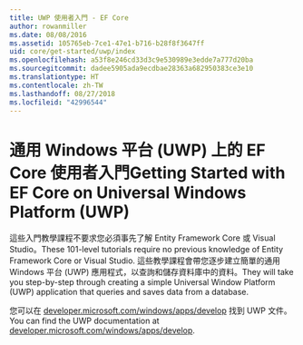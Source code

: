 ```yaml
---
title: UWP 使用者入門 - EF Core
author: rowanmiller
ms.date: 08/08/2016
ms.assetid: 105765eb-7ce1-47e1-b716-b28f8f3647ff
uid: core/get-started/uwp/index
ms.openlocfilehash: a53f8e246cd33d3c9e530989e3edde7a777d20ba
ms.sourcegitcommit: dadee5905ada9ecdbae28363a682950383ce3e10
ms.translationtype: HT
ms.contentlocale: zh-TW
ms.lasthandoff: 08/27/2018
ms.locfileid: "42996544"
---
```

# <a name="getting-started-with-ef-core-on-universal-windows-platform-uwp"></a><span data-ttu-id="f1c0e-102">通用 Windows 平台 (UWP) 上的 EF Core 使用者入門</span><span class="sxs-lookup"><span data-stu-id="f1c0e-102">Getting Started with EF Core on Universal Windows Platform (UWP)</span></span>

<span data-ttu-id="f1c0e-103">這些入門教學課程不要求您必須事先了解 Entity Framework Core 或 Visual Studio。</span><span class="sxs-lookup"><span data-stu-id="f1c0e-103">These 101-level tutorials require no previous knowledge of Entity Framework Core or Visual Studio.</span></span> <span data-ttu-id="f1c0e-104">這些教學課程會帶您逐步建立簡單的通用 Windows 平台 (UWP) 應用程式，以查詢和儲存資料庫中的資料。</span><span class="sxs-lookup"><span data-stu-id="f1c0e-104">They will take you step-by-step through creating a simple Universal Window Platform (UWP) application that queries and saves data from a database.</span></span>

<span data-ttu-id="f1c0e-105">您可以在 [developer.microsoft.com/windows/apps/develop](https://developer.microsoft.com/windows/apps/develop) 找到 UWP 文件。</span><span class="sxs-lookup"><span data-stu-id="f1c0e-105">You can find the UWP documentation at [developer.microsoft.com/windows/apps/develop](https://developer.microsoft.com/windows/apps/develop).</span></span>
